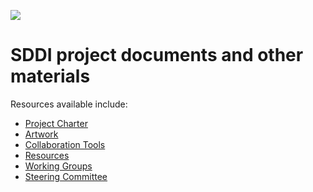 ![](https://github.com/sddiproject/foundation/raw/main/artwork/color/sddi-color.svg)

# SDDI project documents and other materials

Resources available include:

- [Project Charter](charter.pdf)
- [Artwork](artwork)
- [Collaboration Tools](collaboration_tools.md)
- [Resources](resources.md)
- [Working Groups](working_groups.md)
- [Steering Committee](steering_committee)
